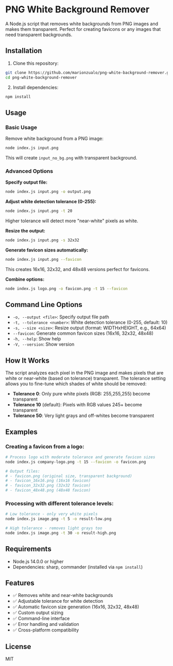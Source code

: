 # PNG White Background Remover

A Node.js script that removes white backgrounds from PNG images and makes them transparent. Perfect for creating favicons or any images that need transparent backgrounds.

## Installation

1. Clone this repository:
```bash
git clone https://github.com/marionzualo/png-white-background-remover.git
cd png-white-background-remover
```

2. Install dependencies:
```bash
npm install
```

## Usage

### Basic Usage
Remove white background from a PNG image:
```bash
node index.js input.png
```
This will create `input_no_bg.png` with transparent background.

### Advanced Options

**Specify output file:**
```bash
node index.js input.png -o output.png
```

**Adjust white detection tolerance (0-255):**
```bash
node index.js input.png -t 20
```
Higher tolerance will detect more "near-white" pixels as white.

**Resize the output:**
```bash
node index.js input.png -s 32x32
```

**Generate favicon sizes automatically:**
```bash
node index.js input.png --favicon
```
This creates 16x16, 32x32, and 48x48 versions perfect for favicons.

**Combine options:**
```bash
node index.js logo.png -o favicon.png -t 15 --favicon
```

## Command Line Options

- `-o, --output <file>`: Specify output file path
- `-t, --tolerance <number>`: White detection tolerance (0-255, default: 10)
- `-s, --size <size>`: Resize output (format: WIDTHxHEIGHT, e.g., 64x64)
- `--favicon`: Generate common favicon sizes (16x16, 32x32, 48x48)
- `-h, --help`: Show help
- `-V, --version`: Show version

## How It Works

The script analyzes each pixel in the PNG image and makes pixels that are white or near-white (based on tolerance) transparent. The tolerance setting allows you to fine-tune which shades of white should be removed:

- **Tolerance 0**: Only pure white pixels (RGB: 255,255,255) become transparent
- **Tolerance 10** (default): Pixels with RGB values 245+ become transparent
- **Tolerance 50**: Very light grays and off-whites become transparent

## Examples

### Creating a favicon from a logo:
```bash
# Process logo with moderate tolerance and generate favicon sizes
node index.js company-logo.png -t 15 --favicon -o favicon.png

# Output files:
# - favicon.png (original size, transparent background)
# - favicon_16x16.png (16x16 favicon)
# - favicon_32x32.png (32x32 favicon)  
# - favicon_48x48.png (48x48 favicon)
```

### Processing with different tolerance levels:
```bash
# Low tolerance - only very white pixels
node index.js image.png -t 5 -o result-low.png

# High tolerance - removes light grays too
node index.js image.png -t 30 -o result-high.png
```

## Requirements

- Node.js 14.0.0 or higher
- Dependencies: sharp, commander (installed via `npm install`)

## Features

- ✅ Removes white and near-white backgrounds
- ✅ Adjustable tolerance for white detection
- ✅ Automatic favicon size generation (16x16, 32x32, 48x48)
- ✅ Custom output sizing
- ✅ Command-line interface
- ✅ Error handling and validation
- ✅ Cross-platform compatibility

## License

MIT